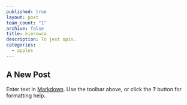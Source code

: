 ```yaml
---
published: true
layout: post
team_count: "1"
archive: false
title: kierowca
description: To jest opis.
categories: 
  - apples
---
```


## A New Post

Enter text in [Markdown](http://daringfireball.net/projects/markdown/). Use the toolbar above, or click the **?** button for formatting help.
